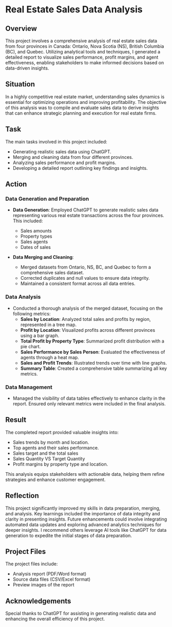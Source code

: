 # Real Estate Sales Data Analysis

## Overview

This project involves a comprehensive analysis of real estate sales data from four provinces in Canada: Ontario, Nova Scotia (NS), British Columbia (BC), and Quebec. Utilizing analytical tools and techniques, I generated a detailed report to visualize sales performance, profit margins, and agent effectiveness, enabling stakeholders to make informed decisions based on data-driven insights.

## Situation

In a highly competitive real estate market, understanding sales dynamics is essential for optimizing operations and improving profitability. The objective of this analysis was to compile and evaluate sales data to derive insights that can enhance strategic planning and execution for real estate firms.

## Task

The main tasks involved in this project included:

- Generating realistic sales data using ChatGPT.
- Merging and cleaning data from four different provinces.
- Analyzing sales performance and profit margins.
- Developing a detailed report outlining key findings and insights.

## Action

### Data Generation and Preparation

- **Data Generation**: Employed ChatGPT to generate realistic sales data representing various real estate transactions across the four provinces. This included:
  - Sales amounts
  - Property types
  - Sales agents
  - Dates of sales

- **Data Merging and Cleaning**:
  - Merged datasets from Ontario, NS, BC, and Quebec to form a comprehensive sales dataset.
  - Corrected duplicates and null values to ensure data integrity.
  - Maintained a consistent format across all data entries.

### Data Analysis

- Conducted a thorough analysis of the merged dataset, focusing on the following metrics:
  - **Sales by Location**: Analyzed total sales and profits by region, represented in a tree map.
  - **Profit by Location**: Visualized profits across different provinces using a bar graph.
  - **Total Profit by Property Type**: Summarized profit distribution with a pie chart.
  - **Sales Performance by Sales Person**: Evaluated the effectiveness of agents through a heat map.
  - **Sales and Profit Trends**: Illustrated trends over time with line graphs.
  - **Summary Table**: Created a comprehensive table summarizing all key metrics.

### Data Management

- Managed the visibility of data tables effectively to enhance clarity in the report. Ensured only relevant metrics were included in the final analysis.

## Result

The completed report provided valuable insights into:

- Sales trends by month and location.
- Top agents and their sales performance.
- Sales target and the total sales
- Sales Quantity VS Target Quantity
- Profit margins by property type and location.

This analysis equips stakeholders with actionable data, helping them refine strategies and enhance customer engagement.

## Reflection

This project significantly improved my skills in data preparation, merging, and analysis. Key learnings included the importance of data integrity and clarity in presenting insights. Future enhancements could involve integrating automated data updates and exploring advanced analytics techniques for deeper insights. I recommend others leverage AI tools like ChatGPT for data generation to expedite the initial stages of data preparation.

## Project Files

The project files include:
- Analysis report (PDF/Word format)
- Source data files (CSV/Excel format)
- Preview images of the report

## Acknowledgements

Special thanks to ChatGPT for assisting in generating realistic data and enhancing the overall efficiency of this project.
